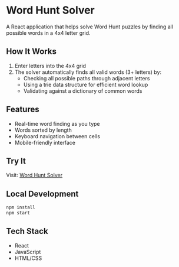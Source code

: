 # Word Hunt Solver

A React application that helps solve Word Hunt puzzles by finding all possible words in a 4x4 letter grid.

## How It Works

1. Enter letters into the 4x4 grid
2. The solver automatically finds all valid words (3+ letters) by:
   - Checking all possible paths through adjacent letters
   - Using a trie data structure for efficient word lookup
   - Validating against a dictionary of common words

## Features

- Real-time word finding as you type
- Words sorted by length
- Keyboard navigation between cells
- Mobile-friendly interface

## Try It

Visit: [Word Hunt Solver](https://nbchen98.github.io/word-hunter)

## Local Development

```bash
npm install
npm start
```

## Tech Stack

- React
- JavaScript
- HTML/CSS
